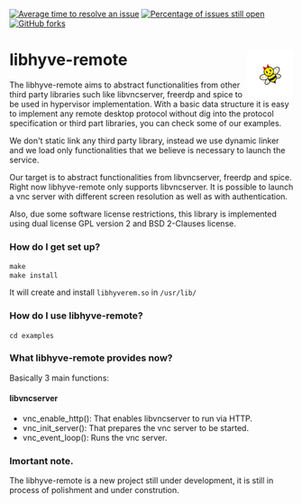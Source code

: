 [![Average time to resolve an issue](http://isitmaintained.com/badge/resolution/araujobsd/libhyve-remote.svg)](http://isitmaintained.com/project/araujobsd/libhyve-remote "Average time to resolve an issue")
[![Percentage of issues still open](http://isitmaintained.com/badge/open/araujobsd/libhyve-remote.svg)](http://isitmaintained.com/project/araujobsd/libhyve-remote "Percentage of issues still open")
[![GitHub forks](https://img.shields.io/github/forks/araujobsd/libhyve-remote.svg)](https://github.com/araujobsd/libhyve-remote/network)


# libhyve-remote <img src="https://raw.githubusercontent.com/araujobsd/hbhyve/master/logo/hbhyve.jpg" alt="libhyve-remote" height="82" width="82" align="right">

The libhyve-remote aims to abstract functionalities from other third party libraries such like libvncserver, freerdp and spice to be used in hypervisor implementation. With a basic data structure it is easy to implement any remote desktop protocol without dig into the protocol specification or third part libraries, you can check some of our examples.

We don't static link any third party library, instead we use dynamic linker and we load only functionalities that we believe is necessary to launch the service.

Our target is to abstract functionalities from libvncserver, freerdp and spice. Right now libhyve-remote only supports libvncserver. It is possible to launch a vnc server with different screen resolution as well as with authentication.

Also, due some software license restrictions, this library is implemented using dual license GPL version 2 and BSD 2-Clauses license.

### How do I get set up?

    make
    make install 

It will create and install `libhyverem.so` in `/usr/lib/`

### How do I use libhyve-remote?

    cd examples

### What libhyve-remote provides now?

Basically 3 main functions:
#### libvncserver ####
* vnc_enable_http(): That enables libvncserver to run via HTTP.
* vnc_init_server(): That prepares the vnc server to be started.
* vnc_event_loop(): Runs the vnc server.

### Imortant note. ### 
The libhyve-remote is a new project still under development, it is still in process of polishment and under constrution.
